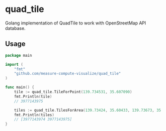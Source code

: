 # quad_tile

Golang implementation of QuadTile to work with OpenStreetMap API database.

## Usage

```go
package main

import (
	"fmt"
	"github.com/measure-compute-visualize/quad_tile"
)

func main() {
	tile := quad_tile.TileForPoint(139.734531, 35.607090)
	fmt.Println(tile)
	// 3977143975

	tiles := quad_tile.TilesForArea(139.73424, 35.60433, 139.73673, 35.60707)
	fmt.Println(tiles)
	// [3977143974 3977143975]
}
```
